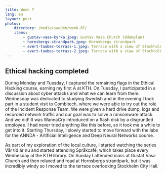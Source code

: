 ```yaml
---
title: Week 7
lang: en
layout: post
photos:
    directory: /media/sweden/week-07/
    items:
        - gustav-vasa-kyrka.jpeg: Gustav Vasa Church (Odenplan)
        - hornsbergs-strandpark.jpeg: Hornsbergs strandpark
        - evert-taubes-terrass-1.jpeg: Terrace with a view of Stockholm City Hall
        - evert-taubes-terrass-2.jpeg: Terrace with a view of Stockholm City Hall
---
```


## Ethical hacking completed

During Monday and Tuesday, I captured the remaining flags in the Ethical Hacking course, earning my first A at KTH. On Tuesday, I participated in a discussion about cyber attacks and what we can learn from them. Wednesday was dedicated to studying Swedish and in the evening I took part in a student visit to Combitech, where we were able to try out the role of the Incident Response Team. We were given a hard drive dump, logs and recorded network traffic and our goal was to solve a ransomware attack. And we did! It was WannaCry introduced on a flash disk by a disgruntled employee. I had never tried anything like this before, so it took me a while to get into it. Starting Thursday, I slowly started to move forward with the labs for the ANNDA - Artificial Intelligence and Deep Neural Networks course.

As part of my exploration of the local culture, I started watching the series Vår tid är nu and started attending Språkcafé, which takes place every Wednesday at the KTH library. On Sunday I attended mass at Gustaf Vasa Church and then relaxed and read at Hornsbergs strandpark, but it was incredibly windy so I moved to the terrace overlooking Stockholm City Hall.